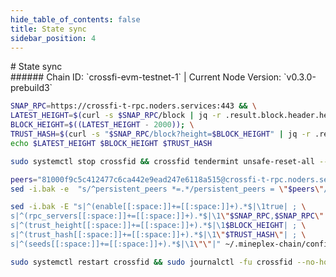 ```yaml
---
hide_table_of_contents: false
title: State sync
sidebar_position: 4
---
```


<div class="h1-with-icon icon-crossfi">
# State sync
</div>
###### Chain ID: `crossfi-evm-testnet-1` | Current Node Version: `v0.3.0-prebuild3`

```bash
SNAP_RPC=https://crossfi-t-rpc.noders.services:443 && \
LATEST_HEIGHT=$(curl -s $SNAP_RPC/block | jq -r .result.block.header.height); \
BLOCK_HEIGHT=$((LATEST_HEIGHT - 2000)); \
TRUST_HASH=$(curl -s "$SNAP_RPC/block?height=$BLOCK_HEIGHT" | jq -r .result.block_id.hash) && \
echo $LATEST_HEIGHT $BLOCK_HEIGHT $TRUST_HASH
```
```bash
sudo systemctl stop crossfid && crossfid tendermint unsafe-reset-all --home ~/.mineplex-chain --keep-addr-book
```
```bash
peers="81000f9c5c412477c6ca442e9ead247e6118a515@crossfi-t-rpc.noders.services:12656"
sed -i.bak -e  "s/^persistent_peers *=.*/persistent_peers = \"$peers\"/" ~/.mineplex-chain/config/config.toml
```
```bash
sed -i.bak -E "s|^(enable[[:space:]]+=[[:space:]]+).*$|\1true| ; \
s|^(rpc_servers[[:space:]]+=[[:space:]]+).*$|\1\"$SNAP_RPC,$SNAP_RPC\"| ; \
s|^(trust_height[[:space:]]+=[[:space:]]+).*$|\1$BLOCK_HEIGHT| ; \
s|^(trust_hash[[:space:]]+=[[:space:]]+).*$|\1\"$TRUST_HASH\"| ; \
s|^(seeds[[:space:]]+=[[:space:]]+).*$|\1\"\"|" ~/.mineplex-chain/config/config.toml
```
```bash
sudo systemctl restart crossfid && sudo journalctl -fu crossfid --no-hostname -o cat
```
